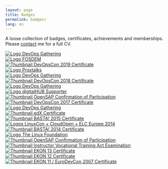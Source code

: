 ```yaml
---
layout: page
title: Badges
permalink: badges/
lang: en
---
```


A loose collection of badges, certificates, achievements and memberships. Please [contact](/contact) me for a full CV.

<div class="badge-row">
  <div class="column">
    <a class="img-link" href="{{ site.data.links.devOpsGathering2020 }}">
      <img class="badge" src="{{ site.baseurl }}/assets/site/images/DevOps-Gathering2020.logo.png" alt="Logo DevOps Gathering" title="DevOps Gathering 2020 in March 2020" />
    </a>
  </div>
  <div class="column">
    <a class="img-link" href="{{ site.data.links.fosdem2020 }}">
      <img class="badge" src="{{ site.baseurl }}/assets/site/images/FOSDEM2020.logo.png" alt="Logo FOSDEM" title="FOSDEM 2020 in February 2020" />
    </a>
  </div>
  <div class="column">
    <a class="img-link" href="{{ site.baseurl }}/assets/site/badges/2019-12_DevOpsCon2019_Certificate.pdf" target="_blank">
      <img class="badge" src="{{ site.baseurl }}/assets/site/images/thumbnails/2019-12_DevOpsCon2019_Certificate.png" alt="Thumbnail DevOpsCon 2019 Certificate" title="DevOpsCon 2019 in December 2019" />
    </a>
  </div>
</div>

<div class="badge-row">
  <div class="column">
    <a class="img-link" href="{{ site.data.links.proxTalks2019 }}">
      <img class="badge" src="{{ site.baseurl }}/assets/site/images/Proxtalks.logo.png" alt="Logo Proxtalks" title="Proxtalks 2019 in October 2019" />
    </a>
  </div>
  <div class="column">
    <a class="img-link" href="{{ site.data.links.devOpsGathering2019 }}">
      <img class="badge" src="{{ site.baseurl }}/assets/site/images/DevOps-Gathering.logo.png" alt="Logo DevOps Gathering" title="DevOps Gathering 2019 in March 2019" />
    </a>
  </div>
  <div class="column">
    <a class="img-link" href="{{ site.baseurl }}/assets/site/badges/2018-12_DevOpsCon2018_Certificate.pdf" target="_blank">
      <img class="badge" src="{{ site.baseurl }}/assets/site/images/thumbnails/2018-12_DevOpsCon2018_Certificate.png" alt="Thumbnail DevOpsCon 2018 Certificate" title="DevOpsCon 2018 in December 2018" />
    </a>
  </div>
</div>

<div class="badge-row">
  <div class="column">
    <a class="img-link" href="{{ site.data.links.devOpsGathering2018 }}">
      <img class="badge" src="{{ site.baseurl }}/assets/site/images/DevOps-Gathering.logo.png" alt="Logo DevOps Gathering" title="DevOps Gathering 2018 in February 2018" />
    </a>
  </div>
  <div class="column">
    <a class="img-link" href="{{ site.data.links.digitalHUB }}">
      <img class="badge" src="{{ site.baseurl }}/assets/site/images/hubaachen_badge_invert.png" alt="Logo digitalHUB Supporter" title="digitalHUB Supporter since January 1, 2018" />
    </a>
  </div>
  <div class="column">
    <a class="img-link" href="{{ site.baseurl }}/assets/site/badges/2017-12-12_ifb1_ConfirmationOfParticipation.pdf" target="_blank">
      <img class="badge" src="{{ site.baseurl }}/assets/site/images/thumbnails/2017-12-12_ifb1_ConfirmationOfParticipation.png" alt="Thumbnail OpenSAP Confirmation of Participation" title="In Action - Integration Framework for SAP Business One on December 12, 2017" />
    </a>
  </div>
</div>

<div class="badge-row">
  <div class="column">
    <a class="img-link" href="{{ site.baseurl }}/assets/site/badges/2017-11_DevOpsCon2017_Zertifikat.pdf" target="_blank">
      <img class="badge" src="{{ site.baseurl }}/assets/site/images/thumbnails/2017-11_DevOpsCon2017_Zertifikat.png" alt="Thumbnail DevOpsCon 2017 Certificate" title="DevOpsCon 2017 in November 2017" />
    </a>
  </div>
  <div class="column">
    <a class="img-link" href="{{ site.data.links.devOpsGathering2017 }}">
      <img class="badge" src="{{ site.baseurl }}/assets/site/images/DevOps-Gathering.logo.png" alt="Logo DevOps Gathering" title="DevOps Gathering 2017 in March 2017" />
    </a>
  </div>
  <div class="column">
    <a class="img-link" href="{{ site.baseurl }}/assets/site/badges/2016-12-20_Introduction-to-Linux_Certificate.pdf" target="_blank">
      <img class="badge" src="{{ site.baseurl }}/assets/site/images/thumbnails/2016-12-20_Introduction-to-Linux_Certificate.png" alt="Thumbnail edX Certificate" title="Introduction to Linux on December 20, 2016" />
    </a>
  </div>
</div>

<div class="badge-row">
  <div class="column">
    <a class="img-link" href="{{ site.baseurl }}/assets/site/badges/2015-09_BASTA!_Zertifikat.pdf" target="_blank">
      <img class="badge" src="{{ site.baseurl }}/assets/site/images/thumbnails/2015-09_BASTA!_Zertifikat.png" alt="Thumbnail BASTA! 2015 Certificate" title="BASTA! in September 2015" />
    </a>
  </div>
  <div class="column">
    <a class="img-link" href="{{ site.data.links.linuxFoundationEvents }}">
      <img class="badge" src="{{ site.baseurl }}/assets/site/images/LinuxConCloudOpenELC2014.logo.png" alt="Logos LinuxCon + CloudOpen + ELC Europe 2014" title="LinuxCon + CloudOpen + ELC Europe 2014 in Oktober 2014" />
    </a>
  </div>
  <div class="column">
    <a class="img-link" href="{{ site.baseurl }}/assets/site/badges/2014-09_BASTA!_Zertifikat.pdf" target="_blank">
      <img class="badge" src="{{ site.baseurl }}/assets/site/images/thumbnails/2014-09_BASTA!_Zertifikat.png" alt="Thumbnail BASTA! 2014 Certificate" title="BASTA! in September 2014" />
    </a>
  </div>
</div>

<div class="badge-row">
  <div class="column">
    <a class="img-link" href="{{ site.data.links.linuxFoundation }}">
      <img class="badge" src="{{ site.baseurl }}/assets/site/images/TheLinuxFoundation.logo.png" alt="Logo The Linux Foundation" title="The Linux Foundation&reg; Individual Supporter since May 4, 2014" />
    </a>
  </div>
  <div class="column">
    <a class="img-link" href="{{ site.baseurl }}/assets/site/badges/2013-07_hana1_ConfirmationOfParticipation.pdf" target="_blank">
      <img class="badge" src="{{ site.baseurl }}/assets/site/images/thumbnails/2013-07_hana1_ConfirmationOfParticipation.png" alt="Thumbnail OpenSAP Confirmation of Participation" title="Introduction to Software Development on SAP HANA in July 2013" />
    </a>
  </div>
  <div class="column">
    <a class="img-link" href="{{ site.baseurl }}/assets/site/badges/2012-04-05_Prüfungszeugnis_Ausbilder-Eignungsverordnung.pdf" target="_blank">
      <img class="badge" src="{{ site.baseurl }}/assets/site/images/thumbnails/2012-04-05_Prüfungszeugnis_Ausbilder-Eignungsverordnung.png" alt="Thumbnail Instructor Vocational Training Act Examination" title="Registered Instructor Vocational Training Act since April 5, 2012" />
    </a>
  </div>
</div>

<div class="badge-row">
  <div class="column">
    <a class="img-link" href="{{ site.baseurl }}/assets/site/badges/2009-09_EKON13_Zertifikat.pdf" target="_blank">
      <img class="badge" src="{{ site.baseurl }}/assets/site/images/thumbnails/2009-09_EKON13_Zertifikat.png" alt="Thumbnail EKON 13 Certificate" title="EKON 13 in September 2009" />
    </a>
  </div>
  <div class="column">
    <a class="img-link" href="{{ site.baseurl }}/assets/site/badges/2008-10_EKON12_Zertifikat.pdf" target="_blank">
      <img class="badge" src="{{ site.baseurl }}/assets/site/images/thumbnails/2008-10_EKON12_Zertifikat.png" alt="Thumbnail EKON 12 Certificate" title="EKON 12 in October 2008" />
    </a>
  </div>
  <div class="column">
    <a class="img-link" href="{{ site.baseurl }}/assets/site/badges/2007-09_EKON11_EuroDevCon2007_Zertifikat.pdf" target="_blank">
      <img class="badge" src="{{ site.baseurl }}/assets/site/images/thumbnails/2007-09_EKON11_EuroDevCon2007_Zertifikat.png" alt="Thumbnail EKON 11 / EuroDevCon 2007 Certificate" title="EKON 11 / EuroDevCon 2007 in September 2007" />
    </a>
  </div>
</div>
